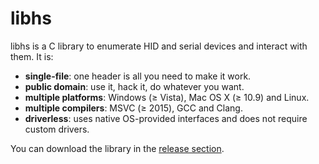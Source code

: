 libhs
=====

libhs is a C library to enumerate HID and serial devices and interact with them. It is:

- **single-file**: one header is all you need to make it work.
- **public domain**: use it, hack it, do whatever you want.
- **multiple platforms**: Windows (≥ Vista), Mac OS X (≥ 10.9) and Linux.
- **multiple compilers**: MSVC (≥ 2015), GCC and Clang.
- **driverless**: uses native OS-provided interfaces and does not require custom drivers.

You can download the library in the [release section](https://github.com/Koromix/libraies).
